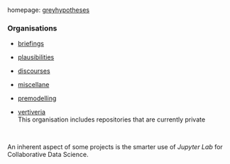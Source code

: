 <br>

homepage: [greyhypotheses](https://greyhypotheses.github.io)

### Organisations

* [briefings](https://github.com/briefings)

* [plausibilities](https://github.com/plausibilities)

* [discourses](https://github.com/discourses)

* [miscellane](https://github.com/miscellane)

* [premodelling](https://github.com/premodelling)

* [vertiveria](https://github.com/vetiveria) <br>This organisation includes repositories that are currently private

<br>

An inherent aspect of some projects is the smarter use of *Jupyter Lab* for Collaborative Data Science.

<br>

<!--
**greyhypotheses/greyhypotheses** is a ✨ _special_ ✨ repository because its `README.md` (this file) appears on your GitHub profile.

Here are some ideas to get you started:

- Hello 👋
- 🔭 I’m currently working on ...
- 🌱 I’m currently learning ...
- 👯 I’m looking to collaborate on ...
- 🤔 I’m looking for help with ...
- 💬 Ask me about ...
- 📫 How to reach me: ...
- 😄 Pronouns: ...
- ⚡ Fun fact: ...
-->
